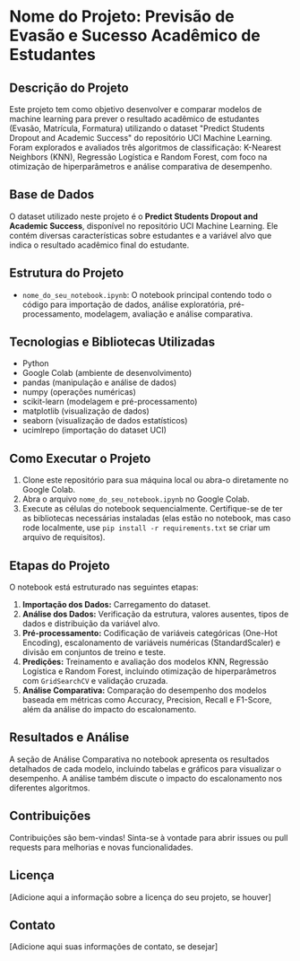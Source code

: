 # Nome do Projeto: Previsão de Evasão e Sucesso Acadêmico de Estudantes

## Descrição do Projeto

Este projeto tem como objetivo desenvolver e comparar modelos de machine learning para prever o resultado acadêmico de estudantes (Evasão, Matrícula, Formatura) utilizando o dataset "Predict Students Dropout and Academic Success" do repositório UCI Machine Learning. Foram explorados e avaliados três algoritmos de classificação: K-Nearest Neighbors (KNN), Regressão Logística e Random Forest, com foco na otimização de hiperparâmetros e análise comparativa de desempenho.

## Base de Dados

O dataset utilizado neste projeto é o **Predict Students Dropout and Academic Success**, disponível no repositório UCI Machine Learning. Ele contém diversas características sobre estudantes e a variável alvo que indica o resultado acadêmico final do estudante.

## Estrutura do Projeto

- `nome_do_seu_notebook.ipynb`: O notebook principal contendo todo o código para importação de dados, análise exploratória, pré-processamento, modelagem, avaliação e análise comparativa.

## Tecnologias e Bibliotecas Utilizadas

- Python
- Google Colab (ambiente de desenvolvimento)
- pandas (manipulação e análise de dados)
- numpy (operações numéricas)
- scikit-learn (modelagem e pré-processamento)
- matplotlib (visualização de dados)
- seaborn (visualização de dados estatísticos)
- ucimlrepo (importação do dataset UCI)

## Como Executar o Projeto

1.  Clone este repositório para sua máquina local ou abra-o diretamente no Google Colab.
2.  Abra o arquivo `nome_do_seu_notebook.ipynb` no Google Colab.
3.  Execute as células do notebook sequencialmente. Certifique-se de ter as bibliotecas necessárias instaladas (elas estão no notebook, mas caso rode localmente, use `pip install -r requirements.txt` se criar um arquivo de requisitos).

## Etapas do Projeto

O notebook está estruturado nas seguintes etapas:

1.  **Importação dos Dados:** Carregamento do dataset.
2.  **Análise dos Dados:** Verificação da estrutura, valores ausentes, tipos de dados e distribuição da variável alvo.
3.  **Pré-processamento:** Codificação de variáveis categóricas (One-Hot Encoding), escalonamento de variáveis numéricas (StandardScaler) e divisão em conjuntos de treino e teste.
4.  **Predições:** Treinamento e avaliação dos modelos KNN, Regressão Logística e Random Forest, incluindo otimização de hiperparâmetros com `GridSearchCV` e validação cruzada.
5.  **Análise Comparativa:** Comparação do desempenho dos modelos baseada em métricas como Accuracy, Precision, Recall e F1-Score, além da análise do impacto do escalonamento.

## Resultados e Análise

A seção de Análise Comparativa no notebook apresenta os resultados detalhados de cada modelo, incluindo tabelas e gráficos para visualizar o desempenho. A análise também discute o impacto do escalonamento nos diferentes algoritmos.

## Contribuições

Contribuições são bem-vindas! Sinta-se à vontade para abrir issues ou pull requests para melhorias e novas funcionalidades.

## Licença

[Adicione aqui a informação sobre a licença do seu projeto, se houver]

## Contato

[Adicione aqui suas informações de contato, se desejar]
